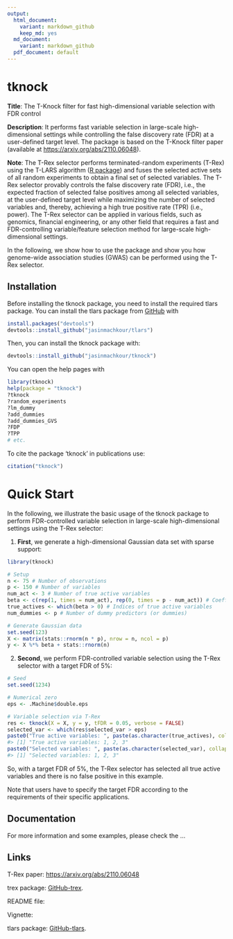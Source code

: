 ```yaml
---
output:
  html_document:
    variant: markdown_github
    keep_md: yes
  md_document:
    variant: markdown_github
  pdf_document: default
---
```


<!-- README.md is generated from README.Rmd. Please edit that file -->



# tknock
**Title**: The T-Knock filter for fast high-dimensional variable selection with FDR control

**Description**: It performs fast variable selection in large-scale high-dimensional settings while controlling the false discovery rate (FDR) at a user-defined target level. The package is based on the T-Knock filter paper (available at https://arxiv.org/abs/2110.06048).

**Note**: The T-Rex selector performs terminated-random experiments (T-Rex) using the T-LARS algorithm ([R package](https://github.com/jasinmachkour/tlars)) and fuses the selected active sets of all random experiments to obtain a final set of selected variables. The T-Rex selector provably controls the false discovery rate (FDR), i.e., the expected fraction of selected false positives among all selected variables, at the user-defined target level while maximizing the number of selected variables and, thereby, achieving a high true positive rate (TPR) (i.e., power). The T-Rex selector can be applied in various fields, such as genomics, financial engineering, or any other field that requires a fast and FDR-controlling variable/feature selection method for large-scale high-dimensional settings.

In the following, we show how to use the package and show you how genome-wide association studies (GWAS) can be performed using the T-Rex selector. 

## Installation

Before installing the tknock package, you need to install the required tlars package. You can install the tlars package from [GitHub](https://github.com/jasinmachkour/tlars) with 

``` r
install.packages("devtools")
devtools::install_github("jasinmachkour/tlars")
```

Then, you can install the tknock package with:

``` r
devtools::install_github("jasinmachkour/tknock")
```

You can open the help pages with

```r
library(tknock)
help(package = "tknock")
?tknock
?random_experiments
?lm_dummy
?add_dummies
?add_dummies_GVS
?FDP
?TPP
# etc.
```

To cite the package ‘tknock’ in publications use:

```r
citation("tknock")
```

# Quick Start
In the following, we illustrate the basic usage of the tknock package to perform FDR-controlled variable selection in large-scale high-dimensional settings using the T-Rex selector:

1. **First**, we generate a high-dimensional Gaussian data set with sparse support:


```r
library(tknock)

# Setup
n <- 75 # Number of observations
p <- 150 # Number of variables
num_act <- 3 # Number of true active variables
beta <- c(rep(1, times = num_act), rep(0, times = p - num_act)) # Coefficient vector
true_actives <- which(beta > 0) # Indices of true active variables
num_dummies <- p # Number of dummy predictors (or dummies)

# Generate Gaussian data
set.seed(123)
X <- matrix(stats::rnorm(n * p), nrow = n, ncol = p)
y <- X %*% beta + stats::rnorm(n)
```

2. **Second**, we perform FDR-controlled variable selection using the T-Rex selector with a target FDR of 5%:


```r
# Seed
set.seed(1234)

# Numerical zero
eps <- .Machine$double.eps

# Variable selection via T-Rex
res <- tknock(X = X, y = y, tFDR = 0.05, verbose = FALSE)
selected_var <- which(res$selected_var > eps)
paste0("True active variables: ", paste(as.character(true_actives), collapse = ", "))
#> [1] "True active variables: 1, 2, 3"
paste0("Selected variables: ", paste(as.character(selected_var), collapse = ", "))
#> [1] "Selected variables: 1, 2, 3"
```

So, with a target FDR of 5%, the T-Rex selector has selected all true active variables and there is no false positive in this example.

Note that users have to specify the target FDR according to the requirements of their specific applications.

## Documentation
For more information and some examples, please check the ...

## Links
T-Rex paper: https://arxiv.org/abs/2110.06048

trex package: [GitHub-trex](https://github.com/jasinmachkour/tknock).

README file: 

Vignette:

tlars package: [GitHub-tlars](https://github.com/jasinmachkour/tlars).
